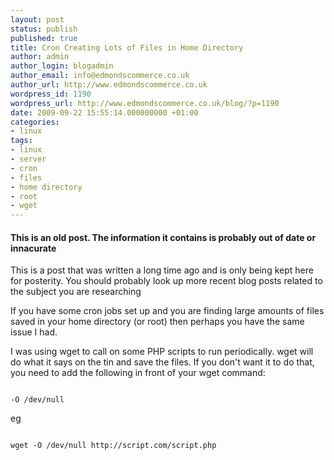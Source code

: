 ```yaml
---
layout: post
status: publish
published: true
title: Cron Creating Lots of Files in Home Directory
author: admin
author_login: blogadmin
author_email: info@edmondscommerce.co.uk
author_url: http://www.edmondscommerce.co.uk
wordpress_id: 1190
wordpress_url: http://www.edmondscommerce.co.uk/blog/?p=1190
date: 2009-09-22 15:55:14.000000000 +01:00
categories:
- linux
tags:
- linux
- server
- cron
- files
- home directory
- root
- wget
---
```

<div class="oldpost"><h4>This is an old post. The information it contains is probably out of date or innacurate</h4>
<p>
This is a post that was written a long time ago and is only being kept here for posterity.
You should probably look up more recent blog posts related to the subject you are researching
</p>
</div>
If you have some cron jobs set up and you are finding large amounts of files saved in your home directory (or root) then perhaps you have the same issue I had.

I was using wget to call on some PHP scripts to run periodically. wget will do what it says on the tin and save the files. If you don't want it to do that, you need to add the following in front of your wget command:
```

-O /dev/null 

```

eg 
```

wget -O /dev/null http://script.com/script.php

```
